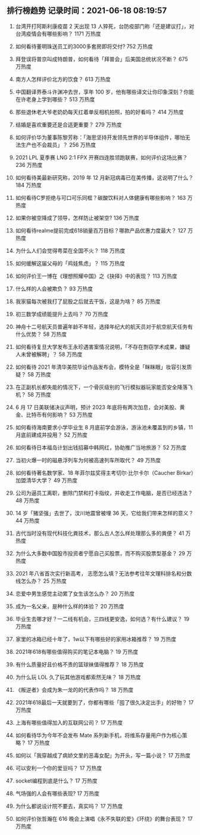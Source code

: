 
## 排行榜趋势 记录时间：2021-06-18 08:19:57
  
  1. 台湾开打阿斯利康疫苗 2 天出现 13 人猝死，台防疫部门称「还是建议打」，对台湾疫情会有哪些影响？ 1171 万热度
    
  2. 如何看待董明珠送员工的3000多套房即将交付? 752 万热度
    
  3. 拜登误将普京叫成特朗普，如何看待「拜普会」后美国总统状况不断？ 675 万热度
    
  4. 南方人怎样评价北方的饮食？ 613 万热度
    
  5. 中国翻译界泰斗许渊冲去世，享年 100 岁，他有哪些译文让你印象深刻？你能在许老身上学到哪些？ 513 万热度
    
  6. 那些退休老大爷老奶奶每天扛着单反相机拍照，拍的好看吗？ 414 万热度
    
  7. 结婚是喜欢重要还是合适更重要？ 279 万热度
    
  8. 如何评价华为董事陈黎芳称：「海思坚持开发领先世界的半导体组件，哪怕无法生产也不会裁员」？ 256 万热度
    
  9. 2021 LPL 夏季赛 LNG 2:1 FPX 开赛四连胜领跑联赛，如何评价这场比赛？ 236 万热度
    
  10. 如何看待美最新研究称，2019 年 12 月新冠病毒已在美传播，这说明了什么？ 184 万热度
    
  11. 如何看待C罗拒绝与可口可乐同框？碳酸饮料对人体健康有哪些影响？ 163 万热度
    
  12. 如果你被空降成了领导，怎样防止被架空? 136 万热度
    
  13. 如何看待realme提前完成618销量百万目标？哪款产品优惠力度最大？ 127 万热度
    
  14. 为什么人们会觉得粤菜在全国不火？ 118 万热度
    
  15. 如何缓解这届父母的「鸡娃焦虑」？ 115 万热度
    
  16. 如何评价王一博在《理想照耀中国》之《抉择》中的表现？ 113 万热度
    
  17. 什么样的人会被欺负？ 93 万热度
    
  18. 我家猫每次被我打了屁股之后就去干饭，这是为啥？ 85 万热度
    
  19. 初三数学成绩能提升上去吗？ 70 万热度
    
  20. 神舟十二号航天员普遍年龄不年轻，选择年纪大的航天员对于航空航天任务有什么优势？ 58 万热度
    
  21. 如何看待复旦大学发布王永珍遇害案情况说明，「不存在剽窃学术成果，嫌疑人未曾被解聘」？ 58 万热度
    
  22. 如何看待 2021 年清华美院毕设作品发布会，模特全是「眯眯眼」妆容引发质疑？ 58 万热度
    
  23. 在正副机长都失能的情况下，一个骨灰级别的飞行模拟器玩家能否安全降落飞机？ 58 万热度
    
  24. 6 月 17 日美联储决议声明，预计 2023 年底将有两次加息，会对美股、黄金、比特币有何影响？ 53 万热度
    
  25. 如何看待海南要求小学毕业生 8 月底前学会游泳，游泳池未覆盖到的乡镇，11 月底前建成并投用？ 52 万热度
    
  26. 如何看待日本福岛计划出钱招募中韩网红，协助推广当地旅游？ 52 万热度
    
  27. 当初火爆一时的磁悬浮列车为何被高速列车所取代？ 49 万热度
    
  28. 如何看待著名数学家、18 年菲尔兹奖得主考切尔·比尔卡尔（Caucher Birkar）加盟清华大学？ 49 万热度
    
  29. 公司为逼员工离职，删除门禁和打卡指纹，并收走工作电脑，是否已经违法？ 48 万热度
    
  30. 14 岁「猪坚强」去世了，汶川地震曾被埋 36 天，它给我们带来怎样的意义？ 44 万热度
    
  31. 古代当时没有现代科技化粪技术，那么古人怎么样处理那么多的粪便？ 41 万热度
    
  32. 为什么大多数中国股市投资者宁愿自己买股票，而不购买股票型基金？ 29 万热度
    
  33. 2021 年八省首次实行新高考， 志愿怎么填？无法参考往年文理科排名和分数线怎么办？ 25 万热度
    
  34. 恋爱中男生感觉主动累了女生该怎么办？ 20 万热度
    
  35. 成为一名父亲，是种什么样的体验？ 20 万热度
    
  36. 毕业生去哪才好？一二线有机会，三四线更安逸，如何选？有什么建议？ 19 万热度
    
  37. 家里的冰箱已经十年了，1w以下有哪些好的家用冰箱推荐？ 19 万热度
    
  38. 2021年618有哪些值得购买的笔记本电脑？ 19 万热度
    
  39. 有什么质量好且价格不贵的篮球袜值得推荐？ 18 万热度
    
  40. 为什么玩 LOL 久了玩其他游戏都索然无味？ 18 万热度
    
  41. 《叛逆者》会成为朱一龙的的代表作吗？ 18 万热度
    
  42. 2021年618最后一天就要到了，你都有哪些「囤了很久决定出手」的好物？ 17 万热度
    
  43. 上海有哪些值得加入的互联网公司？ 17 万热度
    
  44. 如何看待华为今年不会发布 Mate 系列新手机，将维系存量用户作为核心策略？ 17 万热度
    
  45. 如何以「我穿越成了病娇文里的恶毒女配」为开头，写一篇小说？ 17 万热度
    
  46. 可以安利一个你的爱豆吗？ 17 万热度
    
  47. socket编程到底是什么？ 17 万热度
    
  48. 气场强的人会有哪些表现? 17 万热度
    
  49. 为什么都说设计院不要去，真实吗？ 17 万热度
    
  50. 如何评价张哲瀚在 616 晚会上演唱《永不失联的爱》《环绕》的舞台表现？ 17 万热度
    